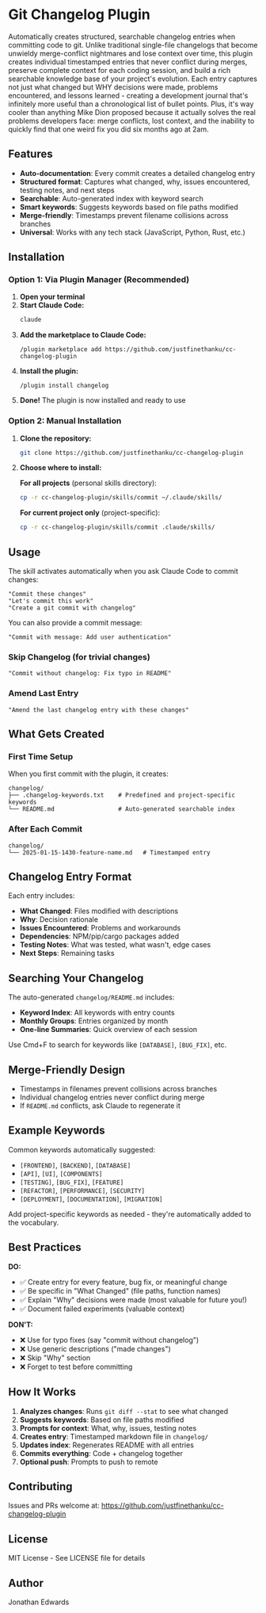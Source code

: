 # Git Changelog Plugin

Automatically creates structured, searchable changelog entries when committing code to git. Unlike traditional single-file changelogs that become unwieldy merge-conflict nightmares and lose context over time, this plugin creates individual timestamped entries that never conflict during merges, preserve complete context for each coding session, and build a rich searchable knowledge base of your project's evolution. Each entry captures not just what changed but WHY decisions were made, problems encountered, and lessons learned - creating a development journal that's infinitely more useful than a chronological list of bullet points. Plus, it's way cooler than anything Mike Dion proposed because it actually solves the real problems developers face: merge conflicts, lost context, and the inability to quickly find that one weird fix you did six months ago at 2am.

## Features

- **Auto-documentation**: Every commit creates a detailed changelog entry
- **Structured format**: Captures what changed, why, issues encountered, testing notes, and next steps
- **Searchable**: Auto-generated index with keyword search
- **Smart keywords**: Suggests keywords based on file paths modified
- **Merge-friendly**: Timestamps prevent filename collisions across branches
- **Universal**: Works with any tech stack (JavaScript, Python, Rust, etc.)

## Installation

### Option 1: Via Plugin Manager (Recommended)

1. **Open your terminal**
2. **Start Claude Code:**
   ```bash
   claude
   ```
3. **Add the marketplace to Claude Code:**
   ```
   /plugin marketplace add https://github.com/justfinethanku/cc-changelog-plugin
   ```
4. **Install the plugin:**
   ```
   /plugin install changelog
   ```
5. **Done!** The plugin is now installed and ready to use

### Option 2: Manual Installation

1. **Clone the repository:**
   ```bash
   git clone https://github.com/justfinethanku/cc-changelog-plugin
   ```

2. **Choose where to install:**

   **For all projects** (personal skills directory):
   ```bash
   cp -r cc-changelog-plugin/skills/commit ~/.claude/skills/
   ```

   **For current project only** (project-specific):
   ```bash
   cp -r cc-changelog-plugin/skills/commit .claude/skills/
   ```

## Usage

The skill activates automatically when you ask Claude Code to commit changes:

```
"Commit these changes"
"Let's commit this work"
"Create a git commit with changelog"
```

You can also provide a commit message:

```
"Commit with message: Add user authentication"
```

### Skip Changelog (for trivial changes)

```
"Commit without changelog: Fix typo in README"
```

### Amend Last Entry

```
"Amend the last changelog entry with these changes"
```

## What Gets Created

### First Time Setup

When you first commit with the plugin, it creates:

```
changelog/
├── .changelog-keywords.txt    # Predefined and project-specific keywords
└── README.md                  # Auto-generated searchable index
```

### After Each Commit

```
changelog/
└── 2025-01-15-1430-feature-name.md   # Timestamped entry
```

## Changelog Entry Format

Each entry includes:

- **What Changed**: Files modified with descriptions
- **Why**: Decision rationale
- **Issues Encountered**: Problems and workarounds
- **Dependencies**: NPM/pip/cargo packages added
- **Testing Notes**: What was tested, what wasn't, edge cases
- **Next Steps**: Remaining tasks

## Searching Your Changelog

The auto-generated `changelog/README.md` includes:

- **Keyword Index**: All keywords with entry counts
- **Monthly Groups**: Entries organized by month
- **One-line Summaries**: Quick overview of each session

Use Cmd+F to search for keywords like `[DATABASE]`, `[BUG_FIX]`, etc.

## Merge-Friendly Design

- Timestamps in filenames prevent collisions across branches
- Individual changelog entries never conflict during merge
- If `README.md` conflicts, ask Claude to regenerate it

## Example Keywords

Common keywords automatically suggested:

- `[FRONTEND]`, `[BACKEND]`, `[DATABASE]`
- `[API]`, `[UI]`, `[COMPONENTS]`
- `[TESTING]`, `[BUG_FIX]`, `[FEATURE]`
- `[REFACTOR]`, `[PERFORMANCE]`, `[SECURITY]`
- `[DEPLOYMENT]`, `[DOCUMENTATION]`, `[MIGRATION]`

Add project-specific keywords as needed - they're automatically added to the vocabulary.

## Best Practices

**DO:**
- ✅ Create entry for every feature, bug fix, or meaningful change
- ✅ Be specific in "What Changed" (file paths, function names)
- ✅ Explain "Why" decisions were made (most valuable for future you!)
- ✅ Document failed experiments (valuable context)

**DON'T:**
- ❌ Use for typo fixes (say "commit without changelog")
- ❌ Use generic descriptions ("made changes")
- ❌ Skip "Why" section
- ❌ Forget to test before committing

## How It Works

1. **Analyzes changes**: Runs `git diff --stat` to see what changed
2. **Suggests keywords**: Based on file paths modified
3. **Prompts for context**: What, why, issues, testing notes
4. **Creates entry**: Timestamped markdown file in `changelog/`
5. **Updates index**: Regenerates README with all entries
6. **Commits everything**: Code + changelog together
7. **Optional push**: Prompts to push to remote

## Contributing

Issues and PRs welcome at: https://github.com/justfinethanku/cc-changelog-plugin

## License

MIT License - See LICENSE file for details

## Author

Jonathan Edwards
